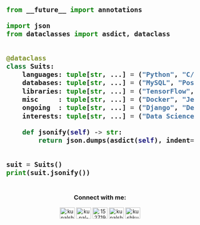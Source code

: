 <!--<p align="center"><img style ="margin:auto;" align="center" src= "https://drive.google.com/file/d/1zfKI3fpo1iGKe0cSwuHQhVUUPrAOwWeH/view?usp=sharing"></p>-->
<!--<img src="https://raw.githubusercontent.com/kunal077/kunal077/master/header.png" width="100%" height="100%" alt="Welcome to My Profile" />-->


<!-- Zero width character is used to put extra blank lines before and after code -->

<h2>
    
```python
​
from __future__ import annotations

import json
from dataclasses import asdict, dataclass


@dataclass
class Suits:
    languages: tuple[str, ...] = ("Python", "C/C++", "JavaScript", "little idea about others too")
    databases: tuple[str, ...] = ("MySQL", "PostgreSQL","Cassandraa")
    libraries: tuple[str, ...] = ("TensorFlow", "Pandas, Numpy", "PyTorch", "OpenCV")
    misc     : tuple[str, ...] = ("Docker", "Jenkins", "Github", "AWS")
    ongoing  : tuple[str, ...] = ("Django", "Deep Learning", "Cognitive Analytics")
    interests: tuple[str, ...] = ("Data Science", "AI", "FinTech", "Consulting", "Space Tech.")

    def jsonify(self) -> str:
        return json.dumps(asdict(self), indent=4)


suit = Suits()
print(suit.jsonify())
​
```
</h2>


<h3 align="center">Connect with me:</h3>
<div color: white>
 <p align="center">
<a href="https://twitter.com/kunalsh23552206" target="blank"><img align="center" src="https://cdn.jsdelivr.net/npm/simple-icons@3.0.1/icons/twitter.svg" alt="kunalsh23552206" height="30" width="40" /></a>
<a href="https://linkedin.com/in/kunal-sharma-469962166/" target="blank"><img align="center" src="https://cdn.jsdelivr.net/npm/simple-icons@3.0.1/icons/linkedin.svg" alt="kunal-sharma-469962166/" height="30" width="40" /></a>
<a href="https://stackoverflow.com/users/15271953/kunal-sharma?tab=profile" target="blank"><img align="center" src="https://cdn.jsdelivr.net/npm/simple-icons@3.0.1/icons/stackoverflow.svg" alt="15271953/kunal-sharma?tab=profile" height="30" width="40" /></a>
<a href="https://kaggle.com/kunalsharma88" target="blank"><img align="center" src="https://cdn.jsdelivr.net/npm/simple-icons@3.0.1/icons/kaggle.svg" alt="kunalsharma88" height="30" width="40" /></a>
<a href="https://auth.geeksforgeeks.org/user/kushkunal077" target="blank"><img align="center" src="https://cdn.jsdelivr.net/npm/simple-icons@3.0.1/icons/geeksforgeeks.svg" alt="kushkunal077" height="30" width="40" /></a>
</p>
</div>
